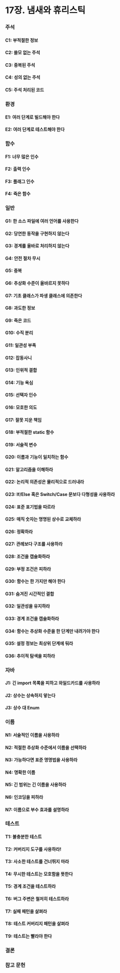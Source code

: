# 17장. 냄새와 휴리스틱

### 주석

#### C1: 부적절한 정보
#### C2: 쓸모 없는 주석
#### C3: 중복된 주석
#### C4: 성의 없는 주석
#### C5: 주석 처리된 코드

### 환경

#### E1: 여러 단계로 빌드해야 한다
#### E2: 여러 단계로 테스트해야 한다

### 함수

#### F1: 너무 많은 인수
#### F2: 출력 인수
#### F3: 플래그 인수
#### F4: 죽은 함수

### 일반

#### G1: 한 소스 파일에 여러 언어를 사용한다
#### G2: 당연한 동작을 구현하지 않는다
#### G3: 경계를 올바로 처리하지 않는다
#### G4: 안전 절차 무시
#### G5: 중복
#### G6: 추상화 수준이 올바르지 못하다
#### G7: 기초 클래스가 파생 클래스에 의존한다
#### G8: 과도한 정보
#### G9: 죽은 코드
#### G10: 수직 분리
#### G11: 일관성 부족
#### G12: 잡동사니
#### G13: 인위적 결합
#### G14: 기능 욕심
#### G15: 선택자 인수
#### G16: 모호한 의도
#### G17: 잘못 지운 책임
#### G18: 부적절한 static 함수
#### G19: 서술적 변수
#### G20: 이름과 기능이 일치하는 함수
#### G21: 알고리즘을 이해하라
#### G22: 논리적 의존성은 물리적으로 드러내라
#### G23: If/Else 혹은 Switch/Case 문보다 다형성을 사용하라
#### G24: 표준 표기법을 따르라
#### G25: 매직 숫자는 명명된 상수로 교체하라
#### G26: 정확하라
#### G27: 관례보다 구조를 사용하라
#### G28: 조건을 캡슐화하라
#### G29: 부정 조건은 피하라
#### G30: 함수는 한 가지만 해야 한다
#### G31: 숨겨진 시간적인 결합
#### G32: 일관성을 유지하라
#### G33: 경계 조건을 캡슐화하라
#### G34: 함수는 추상화 수준을 한 단계만 내려가야 한다
#### G35: 설정 정보는 최상위 단계에 둬라
#### G36: 추이적 탐색을 피하라

### 자바

#### J1: 긴 import 목록을 피하고 와일드카드를 사용하라
#### J2: 상수는 상속하지 앟는다
#### J3: 상수 대 Enum

### 이름

#### N1: 서술적인 이름을 사용하라
#### N2: 적절한 추상화 수준에서 이름을 선택하라
#### N3: 가능하다면 표준 명명법을 사용하라
#### N4: 명확한 이름
#### N5: 긴 범위는 긴 이름을 사용하라
#### N6: 인코딩을 피하라
#### N7: 이름으로 부수 효과를 설명하라

### 테스트

#### T1: 불충분한 테스트
#### T2: 커버리지 도구를 사용하라!
#### T3: 사소한 테스트를 건너뛰지 마라
#### T4: 무시한 테스트는 모호함을 뜻한다
#### T5: 경계 조건을 테스트하라
#### T6: 버그 주변은 철저히 테스트하라
#### T7: 실패 패턴을 살펴라
#### T8: 테스트 커버리지 패턴을 살펴라
#### T9: 테스트는 빨라야 한다

### 결론

### 참고 문헌
